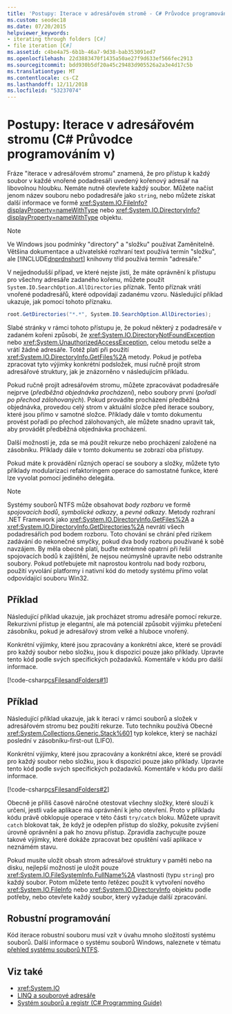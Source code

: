 ```yaml
---
title: 'Postupy: Iterace v adresářovém stromě - C# Průvodce programováním'
ms.custom: seodec18
ms.date: 07/20/2015
helpviewer_keywords:
- iterating through folders [C#]
- file iteration [C#]
ms.assetid: c4be4a75-6b1b-46a7-9d38-bab353091ed7
ms.openlocfilehash: 22d3883470f1435a50ae27f9d633ef566fec2913
ms.sourcegitcommit: bdd930b5df20a45c29483d905526a2a3e4d17c5b
ms.translationtype: MT
ms.contentlocale: cs-CZ
ms.lasthandoff: 12/11/2018
ms.locfileid: "53237074"
---
```

# <a name="how-to-iterate-through-a-directory-tree-c-programming-guide"></a>Postupy: Iterace v adresářovém stromu (C# Průvodce programováním v)
Fráze "iterace v adresářovém stromu" znamená, že pro přístup k každý soubor v každé vnořené podadresáři uvedený kořenový adresář na libovolnou hloubku. Nemáte nutně otevřete každý soubor. Můžete načíst jenom název souboru nebo podadresáře jako `string`, nebo můžete získat další informace ve formě <xref:System.IO.FileInfo?displayProperty=nameWithType> nebo <xref:System.IO.DirectoryInfo?displayProperty=nameWithType> objektu.  
  
> [!NOTE]
>  Ve Windows jsou podmínky "directory" a "složku" používat Zaměnitelně. Většina dokumentace a uživatelské rozhraní text používá termín "složku", ale [!INCLUDE[dnprdnshort](~/includes/dnprdnshort-md.md)] knihovny tříd používá termín "adresáře."  
  
 V nejjednodušší případ, ve které nejste jisti, že máte oprávnění k přístupu pro všechny adresáře zadaného kořenu, můžete použít `System.IO.SearchOption.AllDirectories` příznak. Tento příznak vrátí vnořené podadresářů, které odpovídají zadanému vzoru. Následující příklad ukazuje, jak pomocí tohoto příznaku.  
  
```csharp  
root.GetDirectories("*.*", System.IO.SearchOption.AllDirectories);  
```  
  
 Slabé stránky v rámci tohoto přístupu je, že pokud některý z podadresáře v zadaném kořeni způsobí, že <xref:System.IO.DirectoryNotFoundException> nebo <xref:System.UnauthorizedAccessException>, celou metodu selže a vrátí žádné adresáře. Totéž platí při použití <xref:System.IO.DirectoryInfo.GetFiles%2A> metody. Pokud je potřeba zpracovat tyto výjimky konkrétní podsložek, musí ručně projít strom adresářové struktury, jak je znázorněno v následujícím příkladu.  
  
 Pokud ručně projít adresářovém stromu, můžete zpracovávat podadresáře nejprve (*předběžná objednávka procházení*), nebo soubory první (*pořadí po přechod zálohovaných*). Pokud provádíte procházení předběžná objednávka, provedou celý strom v aktuální složce před iterace soubory, které jsou přímo v samotné složce. Příklady dále v tomto dokumentu provést pořadí po přechod zálohovaných, ale můžete snadno upravit tak, aby provádět předběžná objednávka procházení.  
  
 Další možností je, zda se má použít rekurze nebo procházení založené na zásobníku. Příklady dále v tomto dokumentu se zobrazí oba přístupy.  
  
 Pokud máte k provádění různých operací se soubory a složky, můžete tyto příklady modularizaci refaktoringem operace do samostatné funkce, které lze vyvolat pomocí jediného delegáta.  
  
> [!NOTE]
>  Systémy souborů NTFS může obsahovat *body rozboru* ve formě *spojovacích bodů*, *symbolické odkazy*, a *pevné odkazy*. Metody rozhraní .NET Framework jako <xref:System.IO.DirectoryInfo.GetFiles%2A> a <xref:System.IO.DirectoryInfo.GetDirectories%2A> nevrátí všech podadresářích pod bodem rozboru. Toto chování se chrání před rizikem zadávání do nekonečné smyčky, pokud dva body rozboru používané k sobě navzájem. By měla obecně platí, buďte extrémně opatrní při řešil spojovacích bodů k zajištění, že nejsou neúmyslně upravíte nebo odstraníte soubory. Pokud potřebujete mít naprostou kontrolu nad body rozboru, použití vyvolání platformy i nativní kód do metody systému přímo volat odpovídající souboru Win32.  
  
## <a name="example"></a>Příklad  
 Následující příklad ukazuje, jak procházet stromu adresáře pomocí rekurze. Rekurzivní přístup je elegantní, ale má potenciál způsobit výjimku přetečení zásobníku, pokud je adresářový strom velké a hluboce vnořený.  
  
 Konkrétní výjimky, které jsou zpracovány a konkrétní akce, které se provádí pro každý soubor nebo složku, jsou k dispozici pouze jako příklady. Upravte tento kód podle svých specifických požadavků. Komentáře v kódu pro další informace.  
  
 [!code-csharp[csFilesandFolders#1](../../../csharp/programming-guide/file-system/codesnippet/CSharp/how-to-iterate-through-a-directory-tree_1.cs)]  
  
## <a name="example"></a>Příklad  
 Následující příklad ukazuje, jak k iteraci v rámci souborů a složek v adresářovém stromu bez použití rekurze. Tuto techniku používá Obecné <xref:System.Collections.Generic.Stack%601> typ kolekce, který se nachází poslední v zásobníku-first-out (LIFO).  
  
 Konkrétní výjimky, které jsou zpracovány a konkrétní akce, které se provádí pro každý soubor nebo složku, jsou k dispozici pouze jako příklady. Upravte tento kód podle svých specifických požadavků. Komentáře v kódu pro další informace.  
  
 [!code-csharp[csFilesandFolders#2](../../../csharp/programming-guide/file-system/codesnippet/CSharp/how-to-iterate-through-a-directory-tree_2.cs)]  
  
 Obecně je příliš časově náročné otestovat všechny složky, které slouží k určení, jestli vaše aplikace má oprávnění k jeho otevření. Proto v příkladu kódu právě obklopuje operace v této části `try/catch` bloku. Můžete upravit `catch` blokovat tak, že když je odepřen přístup do složky, pokusíte zvýšení úrovně oprávnění a pak ho znovu přístup. Zpravidla zachycujte pouze takové výjimky, které dokáže zpracovat bez opuštění vaší aplikace v neznámém stavu.  
  
 Pokud musíte uložit obsah strom adresářové struktury v paměti nebo na disku, nejlepší možností je uložit pouze <xref:System.IO.FileSystemInfo.FullName%2A> vlastnosti (typu `string`) pro každý soubor. Potom můžete tento řetězec použít k vytvoření nového <xref:System.IO.FileInfo> nebo <xref:System.IO.DirectoryInfo> objektu podle potřeby, nebo otevřete každý soubor, který vyžaduje další zpracování.  
  
## <a name="robust-programming"></a>Robustní programování  
 Kód iterace robustní souboru musí vzít v úvahu mnoho složitostí systému souborů. Další informace o systému souborů Windows, naleznete v tématu [přehled systému souborů NTFS](/windows-server/storage/file-server/ntfs-overview).  
  
## <a name="see-also"></a>Viz také

- <xref:System.IO>  
- [LINQ a souborové adresáře](../../../csharp/programming-guide/concepts/linq/linq-and-file-directories.md)  
- [Systém souborů a registr (C# Programming Guide)](../../../csharp/programming-guide/file-system/index.md)
